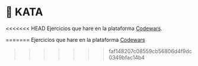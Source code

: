 # 🥋 KATA

<<<<<<< HEAD
Ejercicios que hare en la plataforma [Codewars](https://www.codewars.com).


=======
Ejercicios que hare en la plataforma [Codewars](https://www.codewars.com)
>>>>>>> faf148207c08559cb56806d4f9dc0349bfac14b4
